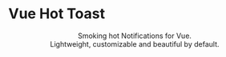 # Vue Hot Toast

<div align="center">
Smoking hot Notifications for Vue.
</div>
<div align="center">
Lightweight, customizable and beautiful by default.
</div>
